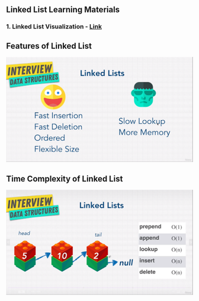 ## Linked List Learning Materials

### 1. Linked List Visualization - [Link](https://visualgo.net/en/list)

## Features of Linked List

![Hash table](./img/features.png)

## Time Complexity of Linked List

![alt](./img/time-complexity.png)
